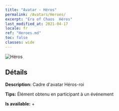```yaml
---
title: "Avatar - Héros"
permalink: /Avatars/Heroes/
excerpt: "Era of Chaos  Héros"
last_modified_at: 2021-04-17
locale: fr
ref: "Heroes.md"
toc: false
classes: wide
---
```

 ![Héros](/images/a/avatarFrame_49.png)

## Détails

 **Description:** Cadre d'avatar Héros-roi 

 **Tips:** Élément obtenu en participant à un événement 

 **Is available:**  + 

